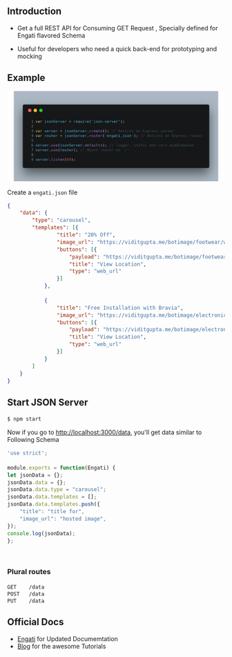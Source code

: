 ## Introduction
* Get a full REST API for Consuming GET Request , Specially defined for Engati flavored Schema

* Useful for developers who need a quick back-end for prototyping and mocking
## Example
![Image of Code](https://raw.githubusercontent.com/Ayushverma8/Engati-API-Starter/master/carbon%20(1).png?token=AOo3d-034P45jv13OSd2oCvNzSKmlBawks5aD_SNwA%3D%3D)

Create a `engati.json` file

```json
{
    "data": {
        "type": "carousel",
        "templates": [{
                "title": "20% Off",
                "image_url": "https://viditgupta.me/botimage/footwear/woodlandlogo.png",
                "buttons": [{
                    "payload": "https://viditgupta.me/botimage/footwear/woodlandmap.png",
                    "title": "View Location",
                    "type": "web_url"
                }]
            },
            
            {
                "title": "Free Installation with Bravia",
                "image_url": "https://viditgupta.me/botimage/electronics/sonylogo.png",
                "buttons": [{
                    "payload": "https://viditgupta.me/botimage/electronics/sonymap.png",
                    "title": "View Location",
                    "type": "web_url"
                }]
            }
        ]
    }
}

```
## Start JSON Server

```bash
$ npm start
```

Now if you go to [http://localhost:3000/data](http://localhost:3000/data), you'll get data similar to Following Schema

```javascript
'use strict';

module.exports = function(Engati) {
let jsonData = {};
jsonData.data = {};
jsonData.data.type = "carousel";
jsonData.data.templates = [];
jsonData.data.templates.push({
	"title": "title for",
	"image_url": "hosted image",
});
console.log(jsonData);
};
```


<br>

### Plural routes
```
GET    /data 
POST   /data 
PUT    /data 
```


## Official Docs

 * [Engati](https://engati.com/) for Updated Documemtation
 * [Blog](http://blog.engati.com/) for the awesome Tutorials
 
